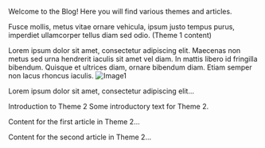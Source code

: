 <!-- type:"home" id:"home" title:"Hi!" -->
Welcome to the Blog! Here you will find various themes and articles.

<!-- type:"theme" id:"theme1" title:"Theme 1 title" -->
Fusce mollis, metus vitae ornare vehicula, ipsum justo tempus purus, imperdiet ullamcorper tellus diam sed odio. (Theme 1 content)

<!-- type:"article" id:"article1-theme1" title:"Article 1 title" -->
Lorem ipsum dolor sit amet, consectetur adipiscing elit. Maecenas non metus sed urna hendrerit iaculis sit amet vel diam. In mattis libero id fringilla bibendum. Quisque et ultrices diam, ornare bibendum diam. Etiam semper non lacus rhoncus iaculis.
![Image1](img1.png) 

<!-- type:"article" id:"article2-theme1" title:"Article 2 title" -->
Lorem ipsum dolor sit amet, consectetur adipiscing elit...

<!-- type:"theme" id:"theme1" title:"Theme 1 title" -->
Introduction to Theme 2 Some introductory text for Theme 2.

<!-- type:"article" id:"article1-theme2" title:"Article 1 title" -->
Content for the first article in Theme 2...

<!-- type:"article" id:"article2-theme2" title:"Article 2 title" -->
Content for the second article in Theme 2...
